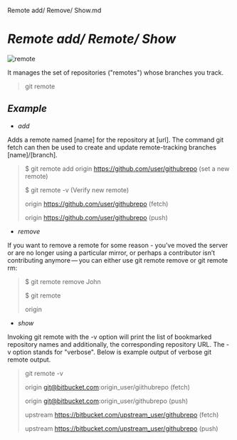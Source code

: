 Remote add/ Remove/ Show.md
# *Remote add/ Remote/ Show* 
![remote](https://wac-cdn.atlassian.com/dam/jcr:df13d351-6189-4f0b-94f0-21d3fcd66038/01.svg?cdnVersion=1253)

It manages the set of repositories ("remotes") whose branches you track.

> git remote



## *Example*

- *add*

Adds a remote named [name] for the repository at [url]. The command git fetch <name> can then be used to create and update remote-tracking branches [name]/[branch].

>$ git remote add origin https://github.com/user/githubrepo (set a new remote)
>
> $ git remote -v (Verify new remote)
>
> origin  https://github.com/user/githubrepo (fetch)
>
> origin  https://github.com/user/githubrepo (push)

- *remove*

If you want to remove a remote for some reason - you’ve moved the server or are no longer using a particular mirror, or perhaps a contributor isn’t contributing anymore — you can either use git remote remove or git remote rm:

> $ git remote remove John
>
>$ git remote
>
>origin


- *show*

Invoking git remote with the -v option will print the list of bookmarked repository names and additionally, the corresponding repository URL. The -v option stands for "verbose". Below is example output of verbose git remote output.

> git remote -v
>
> origin  git@bitbucket.com:origin_user/giithubrepo (fetch)
>
> origin  git@bitbucket.com:origin_user/githubrepo (push)
>
> upstream    https://bitbucket.com/upstream_user/githubrepo (fetch)
>
> upstream    https://bitbucket.com/upstream_user/githubrepo (push)
>

